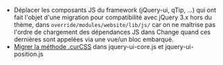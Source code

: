 * Déplacer les composants JS du framework (jQuery-ui, qTip, ...) qui ont fait l'objet d'une migration pour compatibilité avec jQuery 3.x hors du thème, dans `override/modules/website/lib/js/` car on ne maîtrise pas l'ordre de chargement des dépendances JS dans Change quand ces dernières sont appelées via une vue/un bloc embarqué.
* [Migrer la méthode .curCSS](https://www.abricocotier.fr/21157/methode-jquery-curcss-probleme-entre-les-versions-de-jquery-ui-1-7-x-et-jquery-1-8-x/) dans jquery-ui-core.js et jquery-ui-position.js
